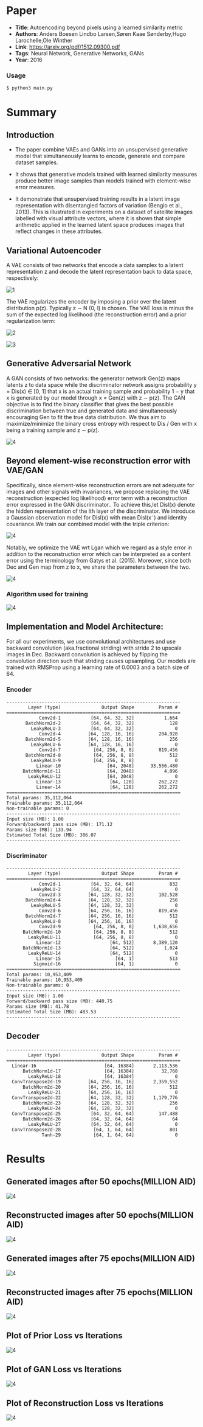 # Paper

* **Title**: Autoencoding beyond pixels using a learned similarity metric
* **Authors**: Anders Boesen Lindbo Larsen,Søren Kaae Sønderby,Hugo Larochelle,Ole Winther
* **Link**: https://arxiv.org/pdf/1512.09300.pdf
* **Tags**: Neural Network, Generative Networks, GANs
* **Year**: 2016

### Usage
```bash
$ python3 main.py 
```
# Summary

## Introduction

* The paper combine VAEs and GANs into an unsupervised generative model that simultaneously learns to encode, generate and compare dataset samples.

* It shows that generative models trained with learned similarity measures produce better image samples than models trained with element-wise error measures.

* It demonstrate that unsupervised training results in a latent image representation with disentangled factors of variation (Bengio et al., 2013). This is illustrated in experiments on a dataset of satellite images labelled with visual attribute vectors, where it is shown that simple arithmetic applied in the learned latent space produces images that reflect changes in these attributes.

## Variational Autoencoder

A VAE consists of two networks that encode a data samplex to a latent representation z and decode the latent representation back to data space, respectively:

 ![1](./images/vae.png)                                            
                                              
The VAE regularizes the encoder by imposing a prior over the latent distribution p(z). Typically z ∼ N (0, I) is chosen. The VAE loss is minus the sum of the expected log likelihood (the reconstruction error) and a prior regularization term:

![2](./images/l_vae.png) 

![3](./images/vae1.png) 

## Generative Adversarial Network

A GAN consists of two networks: the generator network Gen(z) maps latents z to data space while the discriminator network assigns probability y = Dis(x) ∈ [0, 1] that x is an actual training sample and probability 1 − y that x is generated by our model through x = Gen(z) with z ∼ p(z). The GAN objective is to find the binary classifier that gives the best possible discrimination between true and generated data and simultaneously encouraging Gen to fit the true data distribution. We thus aim to maximize/minimize the binary cross entropy with respect to Dis / Gen with x being a training sample
and z ∼ p(z).


![4](./images/gan_l.png)

## Beyond element-wise reconstruction error with VAE/GAN

Specifically, since element-wise reconstruction errors are not adequate for images and other signals with invariances,
we propose replacing the VAE reconstruction (expected log likelihood) error term with a reconstruction error expressed in the GAN discriminator.. To achieve this,let Disl(x) denote the hidden representation of the lth layer of the discriminator. We introduce a Gaussian observation model for Disl(x) with mean Disl(x˜) and identity covariance.We train our combined model with the triple criterion:

![4](./images/tripl.png)

Notably, we optimize the VAE wrt Lgan which we regard as a style error in addition to the reconstruction error which
can be interpreted as a content error using the terminology from Gatys et al. (2015). Moreover, since both Dec and
Gen map from z to x, we share the parameters between the two.


![4](./images/model.png)

### Algorithm used for training


![4](./images/algo.png)


## Implementation and Model Architecture:

For all our experiments, we use convolutional architectures and use backward convolution (aka.fractional striding) with stride 2 to upscale images in Dec. Backward convolution is achieved by flipping the convolution direction such that striding causes upsampling. Our models are trained with RMSProp using a learning rate of 0.0003 and a batch size of 64.

### Encoder

```
----------------------------------------------------------------
        Layer (type)               Output Shape         Param #
================================================================
            Conv2d-1           [64, 64, 32, 32]           1,664
       BatchNorm2d-2           [64, 64, 32, 32]             128
         LeakyReLU-3           [64, 64, 32, 32]               0
            Conv2d-4          [64, 128, 16, 16]         204,928
       BatchNorm2d-5          [64, 128, 16, 16]             256
         LeakyReLU-6          [64, 128, 16, 16]               0
            Conv2d-7            [64, 256, 8, 8]         819,456
       BatchNorm2d-8            [64, 256, 8, 8]             512
         LeakyReLU-9            [64, 256, 8, 8]               0
           Linear-10                 [64, 2048]      33,556,480
      BatchNorm1d-11                 [64, 2048]           4,096
        LeakyReLU-12                 [64, 2048]               0
           Linear-13                  [64, 128]         262,272
           Linear-14                  [64, 128]         262,272
================================================================
Total params: 35,112,064
Trainable params: 35,112,064
Non-trainable params: 0
----------------------------------------------------------------
Input size (MB): 1.00
Forward/backward pass size (MB): 171.12
Params size (MB): 133.94
Estimated Total Size (MB): 306.07
----------------------------------------------------------------
```
### Discriminator

```
----------------------------------------------------------------
        Layer (type)               Output Shape         Param #
================================================================
            Conv2d-1           [64, 32, 64, 64]             832
         LeakyReLU-2           [64, 32, 64, 64]               0
            Conv2d-3          [64, 128, 32, 32]         102,528
       BatchNorm2d-4          [64, 128, 32, 32]             256
         LeakyReLU-5          [64, 128, 32, 32]               0
            Conv2d-6          [64, 256, 16, 16]         819,456
       BatchNorm2d-7          [64, 256, 16, 16]             512
         LeakyReLU-8          [64, 256, 16, 16]               0
            Conv2d-9            [64, 256, 8, 8]       1,638,656
      BatchNorm2d-10            [64, 256, 8, 8]             512
        LeakyReLU-11            [64, 256, 8, 8]               0
           Linear-12                  [64, 512]       8,389,120
      BatchNorm1d-13                  [64, 512]           1,024
        LeakyReLU-14                  [64, 512]               0
           Linear-15                    [64, 1]             513
          Sigmoid-16                    [64, 1]               0
================================================================
Total params: 10,953,409
Trainable params: 10,953,409
Non-trainable params: 0
----------------------------------------------------------------
Input size (MB): 1.00
Forward/backward pass size (MB): 440.75
Params size (MB): 41.78
Estimated Total Size (MB): 483.53
----------------------------------------------------------------

```
## Decoder

```
----------------------------------------------------------------
        Layer (type)               Output Shape         Param #
================================================================
  Linear-16                         [64, 16384]       2,113,536
      BatchNorm1d-17                [64, 16384]          32,768
        LeakyReLU-18                [64, 16384]               0
  ConvTranspose2d-19          [64, 256, 16, 16]       2,359,552
      BatchNorm2d-20          [64, 256, 16, 16]             512
        LeakyReLU-21          [64, 256, 16, 16]               0
  ConvTranspose2d-22          [64, 128, 32, 32]       1,179,776
      BatchNorm2d-23          [64, 128, 32, 32]             256
        LeakyReLU-24          [64, 128, 32, 32]               0
  ConvTranspose2d-25           [64, 32, 64, 64]         147,488
      BatchNorm2d-26           [64, 32, 64, 64]              64
        LeakyReLU-27           [64, 32, 64, 64]               0
  ConvTranspose2d-28            [64, 1, 64, 64]             801
             Tanh-29            [64, 1, 64, 64]               0
```
# Results

## Generated images after 50 epochs(MILLION AID)

![4](./images/MILLIONAIDrec_noise_epoch_50.png.png)

## Reconstructed images after 50 epochs(MILLION AID)

![4](./images/MILLIONAIDrec_epoch_50.png.png)

## Generated images after 75 epochs(MILLION AID)

![4](./images/MILLIONAIDrec_noise_epoch_75.png.png)

## Reconstructed images after 75 epochs(MILLION AID)

![4](./images/MILLIONAIDrec_epoch_75.png.png)

## Plot of Prior Loss vs Iterations

![4](./images/kl_divergence.png)

## Plot of GAN Loss vs Iterations

![4](./images/gan_loss.png)

## Plot of Reconstruction Loss vs Iterations

![4](./images/recon_loss.png)








